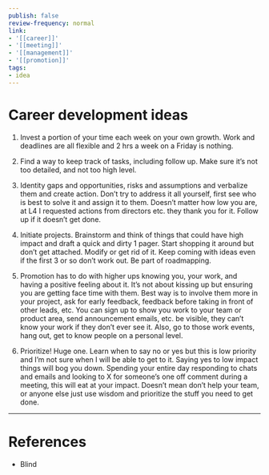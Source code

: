```yaml
---
publish: false
review-frequency: normal
link:
- '[[career]]'
- '[[meeting]]'
- '[[management]]'
- '[[promotion]]'
tags:
- idea
---
```

# Career development ideas

1. Invest a portion of your time each week on your own growth. Work and deadlines are all flexible and 2 hrs a week on a Friday is nothing.

2. Find a way to keep track of tasks, including follow up. Make sure it’s not too detailed, and not too high level.

3. Identity gaps and opportunities, risks and assumptions and verbalize them and create action. Don’t try to address it all yourself, first see who is best to solve it and assign it to them. Doesn’t matter how low you are, at L4 I requested actions from directors etc. they thank you for it. Follow up if it doesn’t get done.

4. Initiate projects. Brainstorm and think of things that could have high impact and draft a quick and dirty 1 pager. Start shopping it around but don’t get attached. Modify or get rid of it. Keep coming with ideas even if the first 3 or so don’t work out. Be part of roadmapping.

5. Promotion has to do with higher ups knowing you, your work, and having a positive feeling about it. It’s not about kissing up but ensuring you are getting face time with them. Best way is to involve them more in your project, ask for early feedback, feedback before taking in front of other leads, etc. You can sign up to show you work to your team or product area, send announcement emails, etc. be visible, they can’t know your work if they don’t ever see it. Also, go to those work events, hang out, get to know people on a personal level.

6. Prioritize! Huge one. Learn when to say no or yes but this is low priority and I’m not sure when I will be able to get to it. Saying yes to low impact things will bog you down. Spending your entire day responding to chats and emails and looking to X for someone’s one off comment during a meeting, this will eat at your impact. Doesn’t mean don’t help your team, or anyone else just use wisdom and prioritize the stuff you need to get done.

---
# References
- Blind